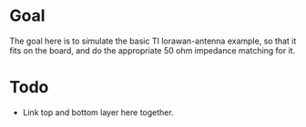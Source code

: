 # Goal
The goal here is to simulate the basic TI lorawan-antenna example, so that it fits on the board, and do the appropriate 50 ohm impedance matching for it.

# Todo
- Link top and bottom layer here together.